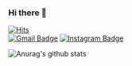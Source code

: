 ### Hi there 👋

[![Hits](https://hits.seeyoufarm.com/api/count/incr/badge.svg?url=https%3A%2F%2Fgithub.com%2FFlare-k&count_bg=%2379C83D&title_bg=%23555555&icon=&icon_color=%23E7E7E7&title=hits&edge_flat=false)](https://hits.seeyoufarm.com)  
[![Gmail Badge](https://img.shields.io/badge/Gmail-d14836?style=flat-square&logo=Gmail&logoColor=white&link=mailto:rokkyw1@gmail.com)](mailto:rokkyw1@gmail.com)
[![Instagram Badge](https://img.shields.io/badge/Instagram-e4405f?style=flat-square&logo=Instagram&logoColor=white&link=https://www.instagram.com/flare_k/)](https://www.instagram.com/flare_k/)  

![Anurag's github stats](https://github-readme-stats.vercel.app/api?username=Flare-k&show_icons=true)

<!--
**Flare-k/Flare-k** is a ✨ _special_ ✨ repository because its `README.md` (this file) appears on your GitHub profile.

Here are some ideas to get you started:

- 🔭 I’m currently working on ...
- 🌱 I’m currently learning ...
- 👯 I’m looking to collaborate on ...
- 🤔 I’m looking for help with ...
- 💬 Ask me about ...
- 📫 How to reach me: ...
- 😄 Pronouns: ...
- ⚡ Fun fact: ...
-->
